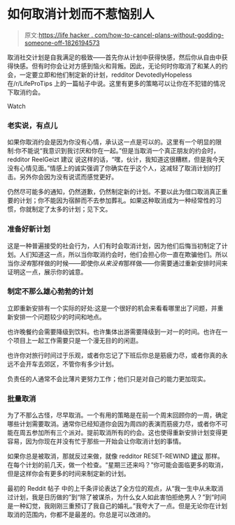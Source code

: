 # 如何取消计划而不惹恼别人

> 原文:[https://life hacker . com/how-to-cancel-plans-without-godding-someone-off-1826194573](https://lifehacker.com/how-to-cancel-plans-without-pissing-someone-off-1826194573)

取消社交计划是自我满足的极致——首先你从计划中获得快感，然后你从自由中获得快感。但有时你会让对方感到恼火和背叛。因此，无论何时你取消了和某人的约会，一定要立即和他们制定新的计划，redditor DevotedlyHopeless 在/r/LifeProTips 上的一篇帖子中说。这里有更多的策略可以让你在不犯错的情况下取消约会。

Watch

### **老实说，有点儿**

如果你取消约会是因为你没有心情，承认这一点是可以的。这里有一个明显的限制:你不能说“我意识到我讨厌和你在一起。”但是当取消一个真正朋友的约会时，redditor ReelGeizt 建议 说这样的话，“嘿，伙计，我知道这很糟糕，但是我今天没有心情见面。”情感上的诚实强调了你确实在乎这个人，这减轻了取消计划的打击。另外你会因为没有说谎而感觉更好。

仍然尽可能多的通知，仍然道歉，仍然制定新的计划。不要以此为借口取消真正重要的计划；你不能因为宿醉而不去参加葬礼。如果这种取消成为一种经常性的习惯，你就制定了太多的计划；见下文。

### **准备好新计划**

这是一种普遍接受的社会行为，人们有时会取消计划，因为他们后悔当初制定了计划。人们知道这一点，所以当你取消约会时，他们会担心你一直在欺骗他们。所以当你*没有*那样做的时候——即使你*从来没有*那样做——你需要通过重新安排时间来证明这一点，展示你的诚意。

### 制定不那么雄心勃勃的计划

立即重新安排有一个实际的好处:这是一个很好的机会来看看哪里出了问题，并重新安排一个问题较少的时间和地点。

也许晚餐约会需要降级到饮料。也许集体出游需要降级到一对一的时间。也许在一个项目上一起工作需要只是一个漫无目的的闲逛。

也许你对旅行时间过于乐观，或者你忘记了下班后你总是筋疲力尽，或者你真的永远不会开车去郊区，不管你有多少计划。

负责任的人通常不会比薄片更努力工作；他们只是对自己的能力更加现实。

### **批量取消**

为了不那么古怪，尽早取消。一个有用的策略是在前一个周末回顾你的一周，确定哪些计划需要取消。通常你已经知道你会因为周四的表演而筋疲力尽，或者你不可能在周五参加所有三个派对。提前取消所有的约会。这也使得重新安排计划变得更容易，因为你现在并没有忙于那些一开始会让你取消计划的事情。

如果你总是被取消，那就反过来做，就像 redditor RESET-REWIND [建议](https://www.reddit.com/r/LifeProTips/comments/8kaelj/lpt_if_you_have_to_cancel_plans_with_someone/dz6io38/) 那样。在每个计划的前几天，做一个检查。“星期三还来吗？”你可能会面临更多的取消，但是这样你会有更多的时间来制定新的计划。

最初的 Reddit 帖子 中的上千条评论表达了全方位的观点，从“我一生中从未取消过计划，我是日历做的”到“除了被谋杀，为什么女人如此害怕拒绝男人？”到“时间是一种幻觉，我刚刚三重预订了我自己的婚礼。”我夸大了一点。但是无论你在计划取消的范围内，你都不是最差的。你总是可以改进的。